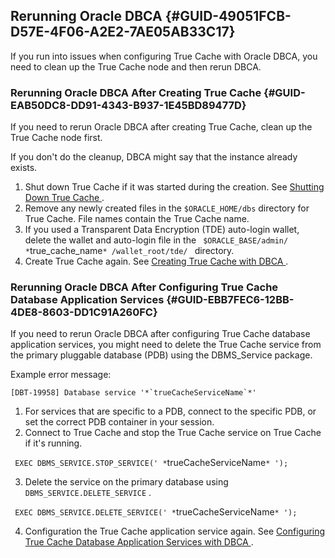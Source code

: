 ##  Rerunning Oracle DBCA {#GUID-49051FCB-D57E-4F06-A2E2-7AE05AB33C17} 

If you run into issues when configuring True Cache with Oracle DBCA, you need to clean up the True Cache node and then rerun DBCA. 

###  Rerunning Oracle DBCA After Creating True Cache {#GUID-EAB50DC8-DD91-4343-B937-1E45BD89477D} 

If you need to rerun Oracle DBCA after creating True Cache, clean up the True Cache node first. 

If you don't do the cleanup, DBCA might say that the instance already exists. 

  1. Shut down True Cache if it was started during the creation. See [ Shutting Down True Cache ](shutting-and-starting-true-cache.html#GUID-4A1E5699-B43E-46D7-8E7D-908BF0A28668) . 
  2. Remove any newly created files in the ` $ORACLE_HOME/dbs ` directory for True Cache. File names contain the True Cache name. 
  3. If you used a Transparent Data Encryption (TDE) auto-login wallet, delete the wallet and auto-login file in the ` $ORACLE_BASE/admin/ *`true_cache_name`* /wallet_root/tde/ ` directory. 
  4. Create True Cache again. See [ Creating True Cache with DBCA ](configuring-true-cache-oracle-dbca.html#GUID-A534C50F-3A84-4C04-9765-F85F99F0E52F) . 



###  Rerunning Oracle DBCA After Configuring True Cache Database Application Services {#GUID-EBB7FEC6-12BB-4DE8-8603-DD1C91A260FC} 

If you need to rerun Oracle DBCA after configuring True Cache database application services, you might need to delete the True Cache service from the primary pluggable database (PDB) using the DBMS_Service package. 

Example error message: 
    
    
    [DBT-19958] Database service '*`trueCacheServiceName`*'

  1. For services that are specific to a PDB, connect to the specific PDB, or set the correct PDB container in your session. 
  2. Connect to True Cache and stop the True Cache service on True Cache if it's running. 

` EXEC DBMS_SERVICE.STOP_SERVICE(' *`trueCacheServiceName`* '); `

  3. Delete the service on the primary database using ` DBMS_SERVICE.DELETE_SERVICE ` . 

` EXEC DBMS_SERVICE.DELETE_SERVICE(' *`trueCacheServiceName`* '); `

  4. Configuration the True Cache application service again. See [ Configuring True Cache Database Application Services with DBCA ](configuring-true-cache-oracle-dbca.html#GUID-79518DDB-56AA-4D2B-9831-6F737424DEC3) . 


